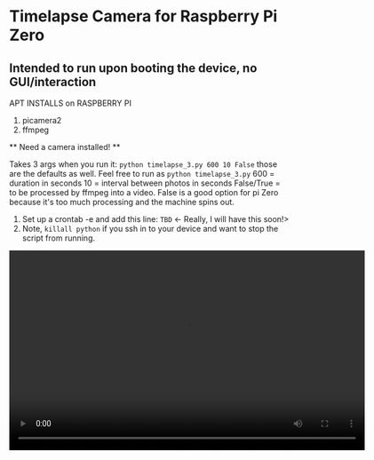 # Timelapse Camera for Raspberry Pi Zero
## Intended to run upon booting the device, no GUI/interaction

APT INSTALLS on RASPBERRY PI
1. picamera2 
2. ffmpeg

** Need a camera installed! **

Takes 3 args when you run it:
`python timelapse_3.py 600 10 False`
those are the defaults as well. Feel free to run as `python timelapse_3.py`
600 = duration in seconds 
10 = interval between photos in seconds
False/True = to be processed by ffmpeg into a video. False is a good option for pi Zero because it's too much processing and the machine spins out.

1. Set up a crontab -e and add this line: `TBD` <- Really, I will have this soon!>
2. Note, `killall python` if you ssh in to your device and want to stop the script from running.

<video width="640" height="360" controls>
  <source src="media/timelapse_102824-0228PM.mp4" type="video/mp4">
  Your browser does not support the video tag.
</video>
